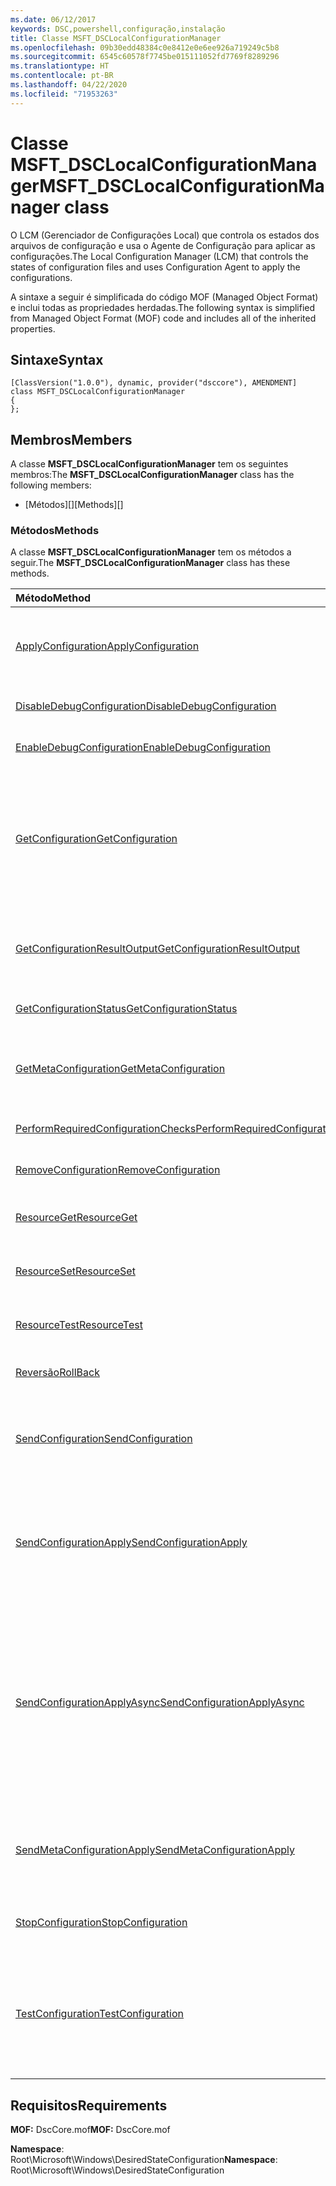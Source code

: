 ```yaml
---
ms.date: 06/12/2017
keywords: DSC,powershell,configuração,instalação
title: Classe MSFT_DSCLocalConfigurationManager
ms.openlocfilehash: 09b30edd48384c0e8412e0e6ee926a719249c5b8
ms.sourcegitcommit: 6545c60578f7745be015111052fd7769f8289296
ms.translationtype: HT
ms.contentlocale: pt-BR
ms.lasthandoff: 04/22/2020
ms.locfileid: "71953263"
---
```

# <a name="msft_dsclocalconfigurationmanager-class"></a><span data-ttu-id="c3da0-103">Classe MSFT_DSCLocalConfigurationManager</span><span class="sxs-lookup"><span data-stu-id="c3da0-103">MSFT_DSCLocalConfigurationManager class</span></span>

<span data-ttu-id="c3da0-104">O LCM (Gerenciador de Configurações Local) que controla os estados dos arquivos de configuração e usa o Agente de Configuração para aplicar as configurações.</span><span class="sxs-lookup"><span data-stu-id="c3da0-104">The Local Configuration Manager (LCM) that controls the states of configuration files and uses Configuration Agent to apply the configurations.</span></span>

<span data-ttu-id="c3da0-105">A sintaxe a seguir é simplificada do código MOF (Managed Object Format) e inclui todas as propriedades herdadas.</span><span class="sxs-lookup"><span data-stu-id="c3da0-105">The following syntax is simplified from Managed Object Format (MOF) code and includes all of the inherited properties.</span></span>

## <a name="syntax"></a><span data-ttu-id="c3da0-106">Sintaxe</span><span class="sxs-lookup"><span data-stu-id="c3da0-106">Syntax</span></span>

```
[ClassVersion("1.0.0"), dynamic, provider("dsccore"), AMENDMENT]
class MSFT_DSCLocalConfigurationManager
{
};
```

## <a name="members"></a><span data-ttu-id="c3da0-107">Membros</span><span class="sxs-lookup"><span data-stu-id="c3da0-107">Members</span></span>

<span data-ttu-id="c3da0-108">A classe **MSFT_DSCLocalConfigurationManager** tem os seguintes membros:</span><span class="sxs-lookup"><span data-stu-id="c3da0-108">The **MSFT_DSCLocalConfigurationManager** class has the following members:</span></span>

- <span data-ttu-id="c3da0-109">[Métodos][]</span><span class="sxs-lookup"><span data-stu-id="c3da0-109">[Methods][]</span></span>

### <a name="methods"></a><span data-ttu-id="c3da0-110">Métodos</span><span class="sxs-lookup"><span data-stu-id="c3da0-110">Methods</span></span>

<span data-ttu-id="c3da0-111">A classe **MSFT_DSCLocalConfigurationManager** tem os métodos a seguir.</span><span class="sxs-lookup"><span data-stu-id="c3da0-111">The **MSFT_DSCLocalConfigurationManager** class has these methods.</span></span>

|<span data-ttu-id="c3da0-112">Método</span><span class="sxs-lookup"><span data-stu-id="c3da0-112">Method</span></span> |<span data-ttu-id="c3da0-113">DESCRIÇÃO</span><span class="sxs-lookup"><span data-stu-id="c3da0-113">Description</span></span> |
|:--- |:---|
| [<span data-ttu-id="c3da0-114">ApplyConfiguration</span><span class="sxs-lookup"><span data-stu-id="c3da0-114">ApplyConfiguration</span></span>](msft-dsclocalconfigurationmanager-applyconfiguration.md)| <span data-ttu-id="c3da0-115">Usa o Agente de Configuração para aplicar a configuração pendente.</span><span class="sxs-lookup"><span data-stu-id="c3da0-115">Uses the Configuration Agent to apply the configuration that is pending.</span></span>|
| [<span data-ttu-id="c3da0-116">DisableDebugConfiguration</span><span class="sxs-lookup"><span data-stu-id="c3da0-116">DisableDebugConfiguration</span></span>](msft-dsclocalconfigurationmanager-disabledebugconfiguration.md)| <span data-ttu-id="c3da0-117">Desabilita a depuração do recurso DSC.</span><span class="sxs-lookup"><span data-stu-id="c3da0-117">Disables DSC resource debugging.</span></span>|
| [<span data-ttu-id="c3da0-118">EnableDebugConfiguration</span><span class="sxs-lookup"><span data-stu-id="c3da0-118">EnableDebugConfiguration</span></span>](msft-dsclocalconfigurationmanager-enabledebugconfiguration.md)| <span data-ttu-id="c3da0-119">Habilita a depuração do recurso DSC.</span><span class="sxs-lookup"><span data-stu-id="c3da0-119">Enables DSC resource debugging.</span></span>|
| [<span data-ttu-id="c3da0-120">GetConfiguration</span><span class="sxs-lookup"><span data-stu-id="c3da0-120">GetConfiguration</span></span>](msft-dsclocalconfigurationmanager-getconfiguration.md)| <span data-ttu-id="c3da0-121">Envia o documento de configuração para o nó gerenciado e usa o método **Get** do Agente de Configuração para aplicar a configuração.</span><span class="sxs-lookup"><span data-stu-id="c3da0-121">Sends the configuration document to the managed node and uses the **Get** method of the Configuration Agent to apply the configuration.</span></span>|
| [<span data-ttu-id="c3da0-122">GetConfigurationResultOutput</span><span class="sxs-lookup"><span data-stu-id="c3da0-122">GetConfigurationResultOutput</span></span>](msft-dsclocalconfigurationmanager-getconfigurationresultoutput.md)| <span data-ttu-id="c3da0-123">Obtém a saída do Agente de Configuração relacionada a um trabalho específico.</span><span class="sxs-lookup"><span data-stu-id="c3da0-123">Gets the Configuration Agent output relating to a specific job.</span></span>|
| [<span data-ttu-id="c3da0-124">GetConfigurationStatus</span><span class="sxs-lookup"><span data-stu-id="c3da0-124">GetConfigurationStatus</span></span>](msft-dsclocalconfigurationmanager-getconfigurationstatus.md)| <span data-ttu-id="c3da0-125">Obtém o histórico do status de configuração.</span><span class="sxs-lookup"><span data-stu-id="c3da0-125">Get the configuration status history.</span></span>|
| [<span data-ttu-id="c3da0-126">GetMetaConfiguration</span><span class="sxs-lookup"><span data-stu-id="c3da0-126">GetMetaConfiguration</span></span>](msft-dsclocalconfigurationmanager-getmetaconfiguration.md)| <span data-ttu-id="c3da0-127">Obtém as configurações LCM que são usadas para controlar o Agente de Configuração.</span><span class="sxs-lookup"><span data-stu-id="c3da0-127">Gets the LCM settings that are used to control Configuration Agent.</span></span>|
| [<span data-ttu-id="c3da0-128">PerformRequiredConfigurationChecks</span><span class="sxs-lookup"><span data-stu-id="c3da0-128">PerformRequiredConfigurationChecks</span></span>](msft-dsclocalconfigurationmanager-performrequiredconfigurationchecks.md)| <span data-ttu-id="c3da0-129">Inicia a verificação de consistência.</span><span class="sxs-lookup"><span data-stu-id="c3da0-129">Starts the consistency check.</span></span>|
| [<span data-ttu-id="c3da0-130">RemoveConfiguration</span><span class="sxs-lookup"><span data-stu-id="c3da0-130">RemoveConfiguration</span></span>](msft-dsclocalconfigurationmanager-removeconfiguration.md)| <span data-ttu-id="c3da0-131">Remove os arquivo de configuração.</span><span class="sxs-lookup"><span data-stu-id="c3da0-131">Removes the configuration files.</span></span>|
| [<span data-ttu-id="c3da0-132">ResourceGet</span><span class="sxs-lookup"><span data-stu-id="c3da0-132">ResourceGet</span></span>](msft-dsclocalconfigurationmanager-resourceget.md)| <span data-ttu-id="c3da0-133">Chama diretamente o método **Get** de um recurso de DSC.</span><span class="sxs-lookup"><span data-stu-id="c3da0-133">Directly calls the **Get** method of a DSC resource.</span></span>|
| [<span data-ttu-id="c3da0-134">ResourceSet</span><span class="sxs-lookup"><span data-stu-id="c3da0-134">ResourceSet</span></span>](msft-dsclocalconfigurationmanager-resourceset.md)| <span data-ttu-id="c3da0-135">Chama diretamente o método **Set** de um recurso de DSC.</span><span class="sxs-lookup"><span data-stu-id="c3da0-135">Directly calls the **Set** method of a DSC resource.</span></span>|
| [<span data-ttu-id="c3da0-136">ResourceTest</span><span class="sxs-lookup"><span data-stu-id="c3da0-136">ResourceTest</span></span>](msft-dsclocalconfigurationmanager-resourcetest.md)| <span data-ttu-id="c3da0-137">Chama diretamente o método **Test** de um recurso de DSC.</span><span class="sxs-lookup"><span data-stu-id="c3da0-137">Directly calls the **Test** method of a DSC resource.</span></span>|
| [<span data-ttu-id="c3da0-138">Reversão</span><span class="sxs-lookup"><span data-stu-id="c3da0-138">RollBack</span></span>](msft-dsclocalconfigurationmanager-rollback.md)| <span data-ttu-id="c3da0-139">Reverte a uma configuração anterior.</span><span class="sxs-lookup"><span data-stu-id="c3da0-139">Rolls back to a previous configuration.</span></span>|
| [<span data-ttu-id="c3da0-140">SendConfiguration</span><span class="sxs-lookup"><span data-stu-id="c3da0-140">SendConfiguration</span></span>](msft-dsclocalconfigurationmanager-sendconfiguration.md)| <span data-ttu-id="c3da0-141">Envia o documento de configuração para o nó gerenciado e o salva como alteração pendente.</span><span class="sxs-lookup"><span data-stu-id="c3da0-141">Sends the configuration document to the managed node and saves it as a pending change.</span></span>|
| [<span data-ttu-id="c3da0-142">SendConfigurationApply</span><span class="sxs-lookup"><span data-stu-id="c3da0-142">SendConfigurationApply</span></span>](msft-dsclocalconfigurationmanager-sendconfigurationapply.md)| <span data-ttu-id="c3da0-143">Envia o documento de configuração para o nó gerenciado e usa o Agente de Configuração para aplicar a configuração.</span><span class="sxs-lookup"><span data-stu-id="c3da0-143">Sends the configuration document to the managed node and uses the Configuration Agent to apply the configuration.</span></span>|
| [<span data-ttu-id="c3da0-144">SendConfigurationApplyAsync</span><span class="sxs-lookup"><span data-stu-id="c3da0-144">SendConfigurationApplyAsync</span></span>](msft-dsclocalconfigurationmanager-sendconfigurationapplyasync.md)| <span data-ttu-id="c3da0-145">Envia o documento de configuração para o nó gerenciado e começa a usar o Agente de Configuração para aplicar a configuração.</span><span class="sxs-lookup"><span data-stu-id="c3da0-145">Send the configuration document to the managed node and start using the Configuration Agent to apply the configuration.</span></span> <span data-ttu-id="c3da0-146">Use GetConfigurationResultOutput para recuperar a saída do resultado.</span><span class="sxs-lookup"><span data-stu-id="c3da0-146">Use GetConfigurationResultOutput to retrieve result output.</span></span>|
| [<span data-ttu-id="c3da0-147">SendMetaConfigurationApply</span><span class="sxs-lookup"><span data-stu-id="c3da0-147">SendMetaConfigurationApply</span></span>](msft-dsclocalconfigurationmanager-sendmetaconfigurationapply.md)| <span data-ttu-id="c3da0-148">Obtém as configurações de LCM que são usadas para controlar o Agente de Configuração.</span><span class="sxs-lookup"><span data-stu-id="c3da0-148">Sets the LCM settings that are used to control the Configuration Agent.</span></span>|
| [<span data-ttu-id="c3da0-149">StopConfiguration</span><span class="sxs-lookup"><span data-stu-id="c3da0-149">StopConfiguration</span></span>](msft-dsclocalconfigurationmanager-stopconfiguration.md)| <span data-ttu-id="c3da0-150">Interrompe a configuração em andamento.</span><span class="sxs-lookup"><span data-stu-id="c3da0-150">Stops the configuration that is in progress.</span></span>|
| [<span data-ttu-id="c3da0-151">TestConfiguration</span><span class="sxs-lookup"><span data-stu-id="c3da0-151">TestConfiguration</span></span>](msft-dsclocalconfigurationmanager-testconfiguration.md)| <span data-ttu-id="c3da0-152">Envia o documento de configuração para o nó gerenciado e verifica a configuração atual de acordo com o documento.</span><span class="sxs-lookup"><span data-stu-id="c3da0-152">Sends the configuration document to the managed node and verifies the current configuration against the document.</span></span>|

## <a name="requirements"></a><span data-ttu-id="c3da0-153">Requisitos</span><span class="sxs-lookup"><span data-stu-id="c3da0-153">Requirements</span></span>

<span data-ttu-id="c3da0-154">**MOF:** DscCore.mof</span><span class="sxs-lookup"><span data-stu-id="c3da0-154">**MOF:** DscCore.mof</span></span>

<span data-ttu-id="c3da0-155">**Namespace**: Root\Microsoft\Windows\DesiredStateConfiguration</span><span class="sxs-lookup"><span data-stu-id="c3da0-155">**Namespace**: Root\Microsoft\Windows\DesiredStateConfiguration</span></span>
